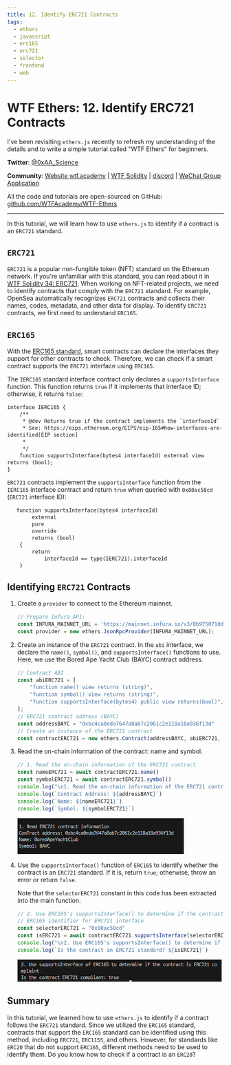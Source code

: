 ```yaml
---
title: 12. Identify ERC721 Contracts
tags:
  - ethers
  - javascript
  - erc165
  - erc721
  - selector
  - frontend
  - web
---
```


# WTF Ethers: 12. Identify ERC721 Contracts

I've been revisiting `ethers.js` recently to refresh my understanding of the details and to write a simple tutorial called "WTF Ethers" for beginners.

**Twitter**: [@0xAA_Science](https://twitter.com/0xAA_Science)

**Community**: [Website wtf.academy](https://wtf.academy) | [WTF Solidity](https://github.com/AmazingAng/WTFSolidity) | [discord](https://discord.gg/5akcruXrsk) | [WeChat Group Application](https://docs.google.com/forms/d/e/1FAIpQLSe4KGT8Sh6sJ7hedQRuIYirOoZK_85miz3dw7vA1-YjodgJ-A/viewform?usp=sf_link)

All the code and tutorials are open-sourced on GitHub: [github.com/WTFAcademy/WTF-Ethers](https://github.com/WTFAcademy/WTF-Ethers)

-----

In this tutorial, we will learn how to use `ethers.js` to identify if a contract is an `ERC721` standard.

## `ERC721`

`ERC721` is a popular non-fungible token (NFT) standard on the Ethereum network. If you're unfamiliar with this standard, you can read about it in [WTF Solidity 34: ERC721](https://www.wtf.academy/solidity-application/ERC721/). When working on NFT-related projects, we need to identify contracts that comply with the `ERC721` standard. For example, OpenSea automatically recognizes `ERC721` contracts and collects their names, codes, metadata, and other data for display. To identify `ERC721` contracts, we first need to understand `ERC165`.

## `ERC165`

With the [ERC165 standard](https://eips.ethereum.org/EIPS/eip-165), smart contracts can declare the interfaces they support for other contracts to check. Therefore, we can check if a smart contract supports the `ERC721` interface using `ERC165`.

The `IERC165` standard interface contract only declares a `supportsInterface` function. This function returns `true` if it implements that interface ID; otherwise, it returns `false`:

```solidity
interface IERC165 {
    /**
     * @dev Returns true if the contract implements the `interfaceId`
     * See: https://eips.ethereum.org/EIPS/eip-165#how-interfaces-are-identified[EIP section]
     *
     */
    function supportsInterface(bytes4 interfaceId) external view returns (bool);
}
```

`ERC721` contracts implement the `supportsInterface` function from the `IERC165` interface contract and return `true` when queried with `0x80ac58cd` (`ERC721` interface ID):

```solidity
   function supportsInterface(bytes4 interfaceId)
        external
        pure
        override
        returns (bool)
    {
        return
            interfaceId == type(IERC721).interfaceId 
    }
```

## Identifying `ERC721` Contracts

1. Create a `provider` to connect to the Ethereum mainnet.
    ```js
    // Prepare Infura API: 
    const INFURA_MAINNET_URL = 'https://mainnet.infura.io/v3/8b9750710d56460d940aeff47967c4ba';
    const provider = new ethers.JsonRpcProvider(INFURA_MAINNET_URL);
    ```

2. Create an instance of the `ERC721` contract. In the `abi` interface, we declare the `name()`, `symbol()`, and `supportsInterface()` functions to use. Here, we use the Bored Ape Yacht Club (BAYC) contract address.
    ```js
    // Contract ABI
    const abiERC721 = [
        "function name() view returns (string)",
        "function symbol() view returns (string)",
        "function supportsInterface(bytes4) public view returns(bool)",
    ];
    // ERC721 contract address (BAYC)
    const addressBAYC = "0xbc4ca0eda7647a8ab7c2061c2e118a18a936f13d"
    // Create an instance of the ERC721 contract
    const contractERC721 = new ethers.Contract(addressBAYC, abiERC721, provider)
    ```

3. Read the on-chain information of the contract: name and symbol.
    ```js
    // 1. Read the on-chain information of the ERC721 contract
    const nameERC721 = await contractERC721.name()
    const symbolERC721 = await contractERC721.symbol()
    console.log("\n1. Read the on-chain information of the ERC721 contract")
    console.log(`Contract Address: ${addressBAYC}`)
    console.log(`Name: ${nameERC721}`)
    console.log(`Symbol: ${symbolERC721}`)
    ```
    ![Read Contract Name and Symbol](img/12-1.png)

4. Use the `supportsInterface()` function of `ERC165` to identify whether the contract is an `ERC721` standard. If it is, return `true`; otherwise, throw an error or return `false`.

    Note that the `selectorERC721` constant in this code has been extracted into the main function.
    ```js
    // 2. Use ERC165's supportsInterface() to determine if the contract is an ERC721 standard
    // ERC165 identifier for ERC721 interface
    const selectorERC721 = "0x80ac58cd"
    const isERC721 = await contractERC721.supportsInterface(selectorERC721)
    console.log("\n2. Use ERC165's supportsInterface() to determine if the contract is an ERC721 standard")
    console.log(`Is the contract an ERC721 standard? ${isERC721}`)
    ```
    ![Identify ERC721](img/12-2.png)

## Summary

In this tutorial, we learned how to use `ethers.js` to identify if a contract follows the `ERC721` standard. Since we utilized the `ERC165` standard, contracts that support the `ERC165` standard can be identified using this method, including `ERC721`, `ERC1155`, and others. However, for standards like `ERC20` that do not support `ERC165`, different methods need to be used to identify them. Do you know how to check if a contract is an `ERC20`?
